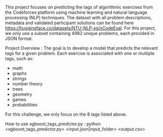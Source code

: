 This project focuses on predicting the tags of algorithmic exercises from the Codeforces platform using machine learning and natural language processing (NLP) techniques. 
The dataset with all problem descriptions, metadata and validated participant solutions can be found here https://huggingface.co/datasets/NTU-NLP-sg/xCodeEval.
For this project, we only use a subset containing 4982 unique problems, each provided in JSON format.

Project Overview :
The goal is to develop a model that predicts the relevant tags for a given problem. Each exercise is associated with one or multiple tags, such as:
- math
- graphs
- strings
- number theory
- trees
- geometry
- games
- probabilities
  
For this challenge, we only focus on the 8 tags listed above.

How to use xgboost_tags_predictor.py : python <xgboost_tags_predictor.py> <input.json|input_folder> <output.csv>


